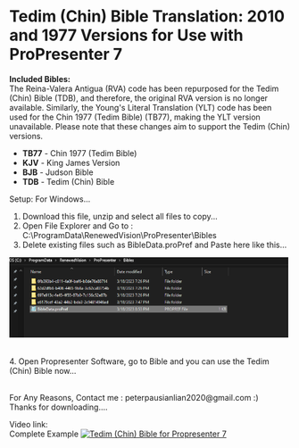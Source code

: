 <h1>Tedim (Chin) Bible Translation: 2010 and 1977 Versions for Use with ProPresenter 7</h1>

<p><strong>Included Bibles:</strong><br>
The Reina-Valera Antigua (RVA) code has been repurposed for the Tedim (Chin) Bible (TDB), and therefore, the original RVA version is no longer available.  
Similarly, the Young's Literal Translation (YLT) code has been used for the Chin 1977 (Tedim Bible) (TB77), making the YLT version unavailable.  
Please note that these changes aim to support the Tedim (Chin) versions.</p>

<ul>
  <li><strong>TB77</strong> - Chin 1977 (Tedim Bible)</li>
  <li><strong>KJV</strong> - King James Version</li>
  <li><strong>BJB</strong> - Judson Bible</li>
  <li><strong>TDB</strong> - Tedim (Chin) Bible</li>
</ul>


</p>
<p>
Setup:
For Windows...

1. Download this file, unzip and select all files to copy...
2. Open File Explorer and Go to : C:\ProgramData\RenewedVision\ProPresenter\Bibles
3. Delete existing files such as BibleData.proPref and Paste here like this...</br>
<p align="left">
  <img src="/Screenshot 2023-03-18 220546.png" width="500" alt="Screenshot of Bibles folder to copy">
</p></br>
4. Open Propresenter Software, go to Bible and you can use the Tedim (Chin) Bible now...
   </br></br></p>
For Any Reasons, Contact me : peterpausianlian2020@gmail.com :) </br> Thanks for downloading....

Video link:</br>
Complete Example
[![Tedim (Chin) Bible for Propresenter 7](https://img.youtube.com/vi/tniCexLuzV8/0.jpg)](https://www.youtube.com/watch?v=tniCexLuzV8 "Tedim (Chin) Bible for Propresenter 7")
